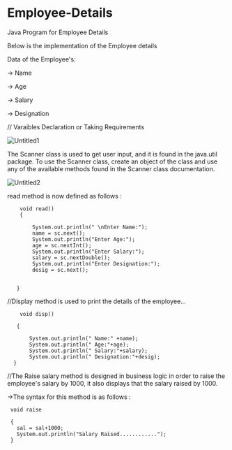 # Employee-Details
Java Program for Employee Details

Below is the implementation of the Employee details

Data of the Employee's:

  -> Name
  
  -> Age
  
  -> Salary
  
  -> Designation
  
  // Varaibles Declaration or Taking Requirements
  
  ![Untitled1](https://user-images.githubusercontent.com/84003407/118429638-c0062800-b6ef-11eb-80bf-e25c64009a0f.png)

The Scanner class is used to get user input, and it is found in the   java.util    package. To use the Scanner class, create an object of the class and use any of the available methods found in the Scanner class documentation.

![Untitled2](https://user-images.githubusercontent.com/84003407/118430242-4ec77480-b6f1-11eb-8866-1aa208493b8b.png)

read  method is now defined as follows :
                          
        void read()
        {
         
            System.out.println(" \nEnter Name:");
            name = sc.next();
            System.out.println("Enter Age:");
            age = sc.nextInt();
            System.out.println("Enter Salary:");
            salary = sc.nextDouble();
            System.out.println("Enter Designation:");
            desig = sc.next();


       }

//Display method is used to print the details of the employee...

        void disp()
      
       {

           System.out.println(" Name:" +name);
           System.out.println(" Age:"+age);
           System.out.println(" Salary:"+salary);
           System.out.println(" Designation:"+desig);
      }
      
//The Raise salary method is designed in business logic in order to raise the employee's salary by 1000, it also displays that the salary raised by 1000.

->The syntax for this method is as follows :

     void raise

     {
       sal = sal+1000;
       System.out.println("Salary Raised............");
     }
      
      

